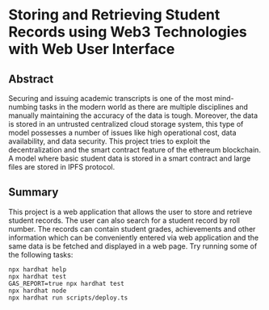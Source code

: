 # Storing and Retrieving Student Records using Web3 Technologies with Web User Interface

## Abstract

Securing and issuing academic transcripts is one of the most mind-numbing tasks in the modern world as there are multiple disciplines and manually maintaining the accuracy of the data is tough. Moreover, the data is stored in an untrusted centralized cloud storage system, this type of model possesses a number of issues like high operational cost, data availability, and data security. This project tries to exploit the decentralization and the smart contract feature of the ethereum blockchain. A model where basic student data is stored in a smart contract and large files are stored in IPFS protocol.

## Summary

This project is a web application that allows the user to store and retrieve student records. The user can also search for a student record by roll number. The records can contain student grades, achievements and other information which can be conveniently entered via web application and the same data is be fetched and displayed in a web page.
Try running some of the following tasks:

```shell
npx hardhat help
npx hardhat test
GAS_REPORT=true npx hardhat test
npx hardhat node
npx hardhat run scripts/deploy.ts
```
